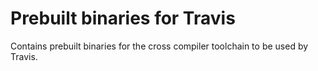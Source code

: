 Prebuilt binaries for Travis
================

Contains prebuilt binaries for the cross compiler toolchain to be used by Travis.

